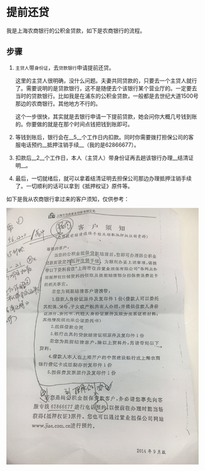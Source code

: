 # 提前还贷

我是上海农商银行的公积金贷款，如下是农商银行的流程。

## 步骤
1. `主贷人`带`身份证`，去`贷款银行`申请提前还贷。

    这里的主贷人很明确，没什么问题。夫妻共同贷款的，只要去一个主贷人就行了。需要说明的是贷款银行，这不是随便去个该银行某个营业厅的。一定要去当时的贷款银行。比如我是在浦东的公积金贷款，一般都是去世纪大道1500号那边的农商银行。其他地方不行的。

    这个一步很快，其实就是去银行申请一下提前贷款，她会问你大概几号钱到账的。你要做的就是在那个时间点钱把钱到账即可。

1. 等钱到账后，银行会在__5__个工作日内扣款。同时你需要拨打担保公司的客服电话预约__抵押注销手续__（我的是62866677）。
1. 扣款后__2__个工作日，本人（主贷人）带身份证再去趟该银行办理__结清证明__。
1. 最后，一切就绪后，就可以拿着结清证明去担保公司那边办理抵押注销手续了。一切顺利的话可以拿到《抵押权证》原件等。

如下是我从农商银行拿过来的客户须知，仅供参考：

![仅供参考](./images/refund.jpg)
